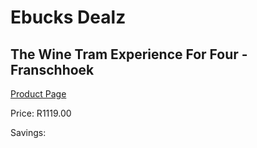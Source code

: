 
# Ebucks Dealz
## The Wine Tram Experience For Four - Franschhoek
[Product Page](https://www.ebucks.com/web/shop/productSelected.do?prodId=1133021113&catId=322194367)

Price: R1119.00

Savings: 


	